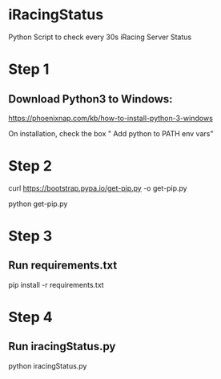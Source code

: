 # iRacingStatus
Python Script to check every 30s iRacing Server Status


# Step 1
## Download Python3 to Windows:
https://phoenixnap.com/kb/how-to-install-python-3-windows

On installation, check the box " Add python to PATH env vars"

# Step 2
curl https://bootstrap.pypa.io/get-pip.py -o get-pip.py

python get-pip.py

# Step 3 
## Run requirements.txt

pip install -r requirements.txt

# Step 4
## Run iracingStatus.py

python iracingStatus.py
